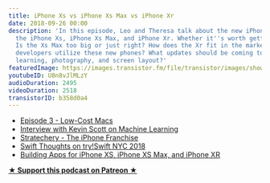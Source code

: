 ```yaml
---
title: iPhone Xs vs iPhone Xs Max vs iPhone Xr
date: 2018-09-26 00:00
description: 'In this episode, Leo and Theresa talk about the new iPhones for 2018:
  the iPhone Xs, iPhone Xs Max, and iPhone Xr. Whether it''s worth getting the Xs?
  Is the Xs Max too big or just right? How does the Xr fit in the market? How can
  developers utilize these new phones? What updates should be coming to apps in machine
  learning, photography, and screen layout?'
featuredImage: https://images.transistor.fm/file/transistor/images/show/122/full_1533929410-artwork.jpg
youtubeID: U8n8vJlMLzY
audioDuration: 2495
videoDuration: 2518
transistorID: b358d0a4
---
```

<ul>
<li><a href="http://www.empowerapps.show/episodes/low-cost-macs-macbook-air-mac-mini">Episode 3 - Low-Cost Macs</a></li>
<li><a href="https://brightdigit.com/blog/2018/09/20/machine-learning-business-applications-with-kevin-scott/">Interview with Kevin Scott on Machine Learning</a></li>
<li><a href="https://stratechery.com/2018/the-iphone-franchise/">Stratechery - The iPhone Franchise</a></li>
<li><a href="https://learningswift.brightdigit.com/swift-thoughts-tryswift-nyc-2018/">Swift Thoughts on try!Swift NYC 2018</a></li>
<li><a href="https://developer.apple.com/videos/play/tech-talks/207/">Building Apps for iPhone XS, iPhone XS Max, and iPhone XR</a></li>
</ul><p><strong><a href="https://www.patreon.com/empowerappsshow" rel="payment" title="★ Support this podcast on Patreon ★">★ Support this podcast on Patreon ★</a></strong></p>
      